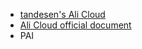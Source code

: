 * [tandesen's Ali Cloud](https://ide2-cn-hangzhou.data.aliyun.com/)
* [Ali Cloud official document](https://github.com/AlibabaCloudDocs/odps)
* PAI
